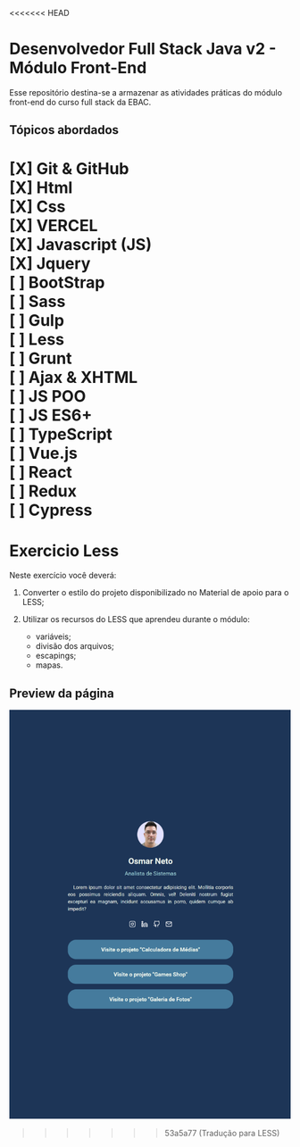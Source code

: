 <<<<<<< HEAD
# Desenvolvedor Full Stack Java v2 - Módulo Front-End

Esse repositório destina-se a armazenar as atividades práticas do módulo front-end do curso full stack da EBAC.

## Tópicos abordados

[X] Git & GitHub  
[X] Html  
[X] Css  
[X] VERCEL  
[X] Javascript (JS)  
[X] Jquery  
[ ] BootStrap  
[ ] Sass  
[ ] Gulp  
[ ] Less  
[ ] Grunt  
[ ] Ajax & XHTML  
[ ] JS POO  
[ ] JS ES6+  
[ ] TypeScript  
[ ] Vue.js  
[ ] React  
[ ] Redux  
[ ] Cypress
=======
# Exercicio Less
Neste exercício você deverá:
1. Converter o estilo do projeto disponibilizado no Material de apoio para o LESS;

2. Utilizar os recursos do LESS que aprendeu durante o módulo:
    + variáveis;
    + divisão dos arquivos;
    + escapings;
    + mapas.


## Preview da página
![alt text](image.png)
>>>>>>> 53a5a77 (Tradução para LESS)
